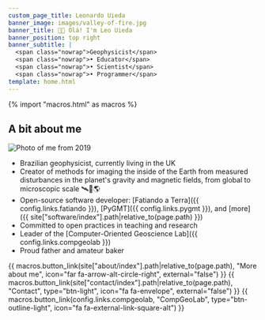 ```yaml
---
custom_page_title: Leonardo Uieda
banner_image: images/valley-of-fire.jpg
banner_title: 👋🏽 Olá! I'm Leo Uieda
banner_position: top right
banner_subtitle: |
  <span class="nowrap">Geophysicist</span>
  <span class="nowrap">• Educator</span>
  <span class="nowrap">• Scientist</span>
  <span class="nowrap">• Programmer</span>
template: home.html
---
```


{% import "macros.html" as macros %}


<h2 class="">A bit about me</h2>

<div class="row align-items-center justify-content-center gy-3 mb-4">
<div class="col-9 col-sm-4 order-sm-last">

<img src="https://github.com/leouieda.png" alt="Photo of me from 2019" class="headshot mb-4">

</div>
<div class="col-sm-8">

* Brazilian geophysicist, currently living in the UK
* Creator of methods for imaging the inside of the Earth from measured
  disturbances in the planet's gravity and magnetic fields, from global to
  microscopic scale 🛰️🔬🌎
* Open-source software developer:
  [Fatiando a Terra]({{ config.links.fatiando }}),
  [PyGMT]({{ config.links.pygmt }}),
  and [more]({{ site["software/index"].path|relative_to(page.path) }})
* Committed to open practices in teaching and research
* Leader of the [Computer-Oriented Geoscience Lab]({{ config.links.compgeolab }})
* Proud father and amateur baker

</div>
</div>

{{ macros.button_link(site["about/index"].path|relative_to(page.path), "More about me", icon="far fa-arrow-alt-circle-right", external="false") }}
{{ macros.button_link(site["contact/index"].path|relative_to(page.path), "Contact", type="btn-light", icon="fa fa-envelope", external="false") }}
{{ macros.button_link(config.links.compgeolab, "CompGeoLab", type="btn-outline-light", icon="fa fa-external-link-square-alt") }}
